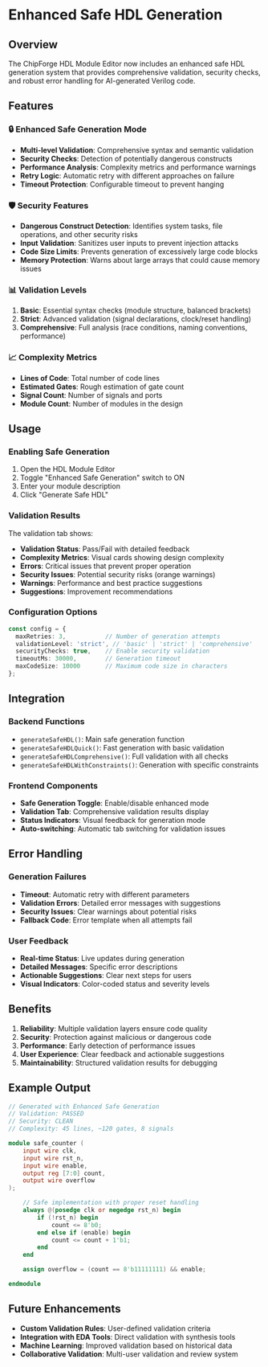# Enhanced Safe HDL Generation

## Overview

The ChipForge HDL Module Editor now includes an enhanced safe HDL generation system that provides comprehensive validation, security checks, and robust error handling for AI-generated Verilog code.

## Features

### 🔒 Enhanced Safe Generation Mode

- **Multi-level Validation**: Comprehensive syntax and semantic validation
- **Security Checks**: Detection of potentially dangerous constructs
- **Performance Analysis**: Complexity metrics and performance warnings
- **Retry Logic**: Automatic retry with different approaches on failure
- **Timeout Protection**: Configurable timeout to prevent hanging

### 🛡️ Security Features

- **Dangerous Construct Detection**: Identifies system tasks, file operations, and other security risks
- **Input Validation**: Sanitizes user inputs to prevent injection attacks
- **Code Size Limits**: Prevents generation of excessively large code blocks
- **Memory Protection**: Warns about large arrays that could cause memory issues

### 📊 Validation Levels

1. **Basic**: Essential syntax checks (module structure, balanced brackets)
2. **Strict**: Advanced validation (signal declarations, clock/reset handling)
3. **Comprehensive**: Full analysis (race conditions, naming conventions, performance)

### 📈 Complexity Metrics

- **Lines of Code**: Total number of code lines
- **Estimated Gates**: Rough estimation of gate count
- **Signal Count**: Number of signals and ports
- **Module Count**: Number of modules in the design

## Usage

### Enabling Safe Generation

1. Open the HDL Module Editor
2. Toggle "Enhanced Safe Generation" switch to ON
3. Enter your module description
4. Click "Generate Safe HDL"

### Validation Results

The validation tab shows:

- **Validation Status**: Pass/Fail with detailed feedback
- **Complexity Metrics**: Visual cards showing design complexity
- **Errors**: Critical issues that prevent proper operation
- **Security Issues**: Potential security risks (orange warnings)
- **Warnings**: Performance and best practice suggestions
- **Suggestions**: Improvement recommendations

### Configuration Options

```typescript
const config = {
  maxRetries: 3,           // Number of generation attempts
  validationLevel: 'strict', // 'basic' | 'strict' | 'comprehensive'
  securityChecks: true,    // Enable security validation
  timeoutMs: 30000,        // Generation timeout
  maxCodeSize: 10000       // Maximum code size in characters
};
```

## Integration

### Backend Functions

- `generateSafeHDL()`: Main safe generation function
- `generateSafeHDLQuick()`: Fast generation with basic validation
- `generateSafeHDLComprehensive()`: Full validation with all checks
- `generateSafeHDLWithConstraints()`: Generation with specific constraints

### Frontend Components

- **Safe Generation Toggle**: Enable/disable enhanced mode
- **Validation Tab**: Comprehensive validation results display
- **Status Indicators**: Visual feedback for generation mode
- **Auto-switching**: Automatic tab switching for validation issues

## Error Handling

### Generation Failures

- **Timeout**: Automatic retry with different parameters
- **Validation Errors**: Detailed error messages with suggestions
- **Security Issues**: Clear warnings about potential risks
- **Fallback Code**: Error template when all attempts fail

### User Feedback

- **Real-time Status**: Live updates during generation
- **Detailed Messages**: Specific error descriptions
- **Actionable Suggestions**: Clear next steps for users
- **Visual Indicators**: Color-coded status and severity levels

## Benefits

1. **Reliability**: Multiple validation layers ensure code quality
2. **Security**: Protection against malicious or dangerous code
3. **Performance**: Early detection of performance issues
4. **User Experience**: Clear feedback and actionable suggestions
5. **Maintainability**: Structured validation results for debugging

## Example Output

```verilog
// Generated with Enhanced Safe Generation
// Validation: PASSED
// Security: CLEAN
// Complexity: 45 lines, ~120 gates, 8 signals

module safe_counter (
    input wire clk,
    input wire rst_n,
    input wire enable,
    output reg [7:0] count,
    output wire overflow
);

    // Safe implementation with proper reset handling
    always @(posedge clk or negedge rst_n) begin
        if (!rst_n) begin
            count <= 8'b0;
        end else if (enable) begin
            count <= count + 1'b1;
        end
    end

    assign overflow = (count == 8'b11111111) && enable;

endmodule
```

## Future Enhancements

- **Custom Validation Rules**: User-defined validation criteria
- **Integration with EDA Tools**: Direct validation with synthesis tools
- **Machine Learning**: Improved validation based on historical data
- **Collaborative Validation**: Multi-user validation and review system 